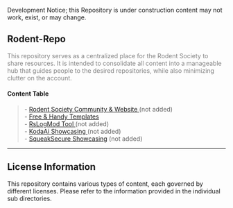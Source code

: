Development Notice; this Repository is under construction content may not work, exist, or may change.
<h2>Rodent-Repo</h2>
<p style="color: grey;">
    This repository serves as a centralized place for the Rodent Society to share resources.
    It is intended to consolidate all content into a manageable hub that guides people to the desired repositories,
    while also minimizing clutter on the account.
</p>
<h4>Content Table</h4>

<blockquote>
    - <a href="#rodent-society-community--website">Rodent Society Community & Website </a> (not added) <br>
    - <a href="https://github.com/D-3-X/Rodent-Repo/tree/main/templates">Free & Handy Templates </a><br>
    - <a href="#rslogmod"> RsLogMod Tool </a> (not added) <br>
    - <a href="#kodaai"> KodaAi Showcasing </a> (not added) <br>
    - <a href="#squeaksecure">SqueakSecure Showcasing</a> (not added) <br>
</blockquote>
<hr>

## License Information

This repository contains various types of content, each governed by different licenses. Please refer to the information provided
in the individual sub directories.

